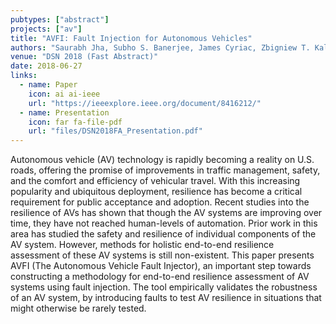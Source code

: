 ```yaml
---
pubtypes: ["abstract"]
projects: ["av"]
title: "AVFI: Fault Injection for Autonomous Vehicles"
authors: "Saurabh Jha, Subho S. Banerjee, James Cyriac, Zbigniew T. Kalbarczyk and Ravishankar K. Iyer"
venue: "DSN 2018 (Fast Abstract)"
date: 2018-06-27
links:
  - name: Paper
    icon: ai ai-ieee
    url: "https://ieeexplore.ieee.org/document/8416212/"
  - name: Presentation
    icon: far fa-file-pdf
    url: "files/DSN2018FA_Presentation.pdf"
---
```


Autonomous vehicle (AV) technology is rapidly becoming a reality on U.S. roads, offering the promise
of improvements in traffic management, safety, and the comfort and efficiency of vehicular travel.
With this increasing popularity and ubiquitous deployment, resilience has become a critical
requirement for public acceptance and adoption. Recent studies into the resilience of AVs has shown
that though the AV systems are improving over time, they have not reached human-levels of
automation. Prior work in this area has studied the safety and resilience of individual components
of the AV system. However, methods for holistic end-to-end resilience assessment of these AV systems
is still non-existent.  This paper presents AVFI (The Autonomous Vehicle Fault Injector), an
important step towards constructing a methodology for end-to-end resilience assessment of AV systems
using fault injection. The tool empirically validates the robustness of an AV system, by introducing
faults to test AV resilience in situations that might otherwise be rarely tested.
